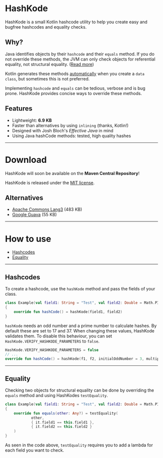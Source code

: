 # HashKode
HashKode is a small Kotlin hashcode utility to help you create easy and bugfree hashcodes and equality checks.

## Why?
Java identifies objects by their `hashcode` and their `equals` method. If you do not override these methods, the JVM can only check objects for referential equality, not structural equality. ([Read more](https://kotlinlang.org/docs/reference/equality.html#equality))

Kotlin generates these methods [automatically](https://kotlinlang.org/docs/reference/data-classes.html#data-classes) when you create a `data class`, but sometimes this is not preferred.

Implementing `hashcode` and `equals` can be tedious, verbose and is bug prone. HashKode provides concise ways to override these methods.

## Features
- Lightweight: **6.9 KB**
- Faster than alternatives by using `inlining` (thanks, Kotlin!)
- Designed with Josh Bloch's *Effective Java* in mind
- Using Java hashCode methods: tested, high quality hashes

---
  
# Download
HashKode will soon be available on the **Maven Central Repository**!

HashKode is released under the [MIT license](LICENSE.md).

## Alternatives
- [Apache Commons Lang3](https://commons.apache.org/proper/commons-lang/apidocs/org/apache/commons/lang3/builder/HashCodeBuilder.html) (483 KB)
- [Google Guava](https://github.com/google/guava/wiki/CommonObjectUtilitiesExplained) (55 KB)

---

# How to use
- [Hashcodes](#hashcodes)
- [Equality](#equality)

---

## Hashcodes
To create a hashcode, use the `hashKode` method and pass the fields of your class.
```Kotlin
class Example(val field1: String = "Test", val field2: Double = Math.PI)
{
    override fun hashCode() = hashKode(field1, field2)
}
```
`hashKode` needs an odd number and a prime number to calculate hashes. By default these are set to 17 and 37. When changing these values, HashKode validates them. To disable this behaviour, you can set `HashKode.VERIFY_HASHKODE_PARAMETERS` to `false`.
```Kotlin
HashKode.VERIFY_HASHKODE_PARAMETERS = false
// ...
override fun hashCode() = hashKode(f1, f2, initialOddNumber = 3, multiplierPrime = 7)
```

---

## Equality
Checking two objects for structural equality can be done by overriding the `equals` method and using HashKodes `testEquality`.
```Kotlin
class Example(val field1: String = "Test", val field2: Double = Math.PI)
{
    override fun equals(other: Any?) = testEquality(
            other,
            { it.field1 == this.field1 },
            { it.field2 == this.field2 }
    )
}
```
As seen in the code above, `testEquality` requires you to add a lambda for each field you want to check.
